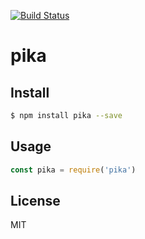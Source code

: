 [![Build Status](https://travis-ci.org/kaelzhang/pika.svg?branch=master)](https://travis-ci.org/kaelzhang/pika)
<!-- optional appveyor tst
[![Windows Build Status](https://ci.appveyor.com/api/projects/status/github/kaelzhang/pika?branch=master&svg=true)](https://ci.appveyor.com/project/kaelzhang/pika)
-->
<!-- optional npm version
[![NPM version](https://badge.fury.io/js/pika.svg)](http://badge.fury.io/js/pika)
-->
<!-- optional npm downloads
[![npm module downloads per month](http://img.shields.io/npm/dm/pika.svg)](https://www.npmjs.org/package/pika)
-->
<!-- optional dependency status
[![Dependency Status](https://david-dm.org/kaelzhang/pika.svg)](https://david-dm.org/kaelzhang/pika)
-->

# pika

<!-- description -->

## Install

```sh
$ npm install pika --save
```

## Usage

```js
const pika = require('pika')
```

## License

MIT
